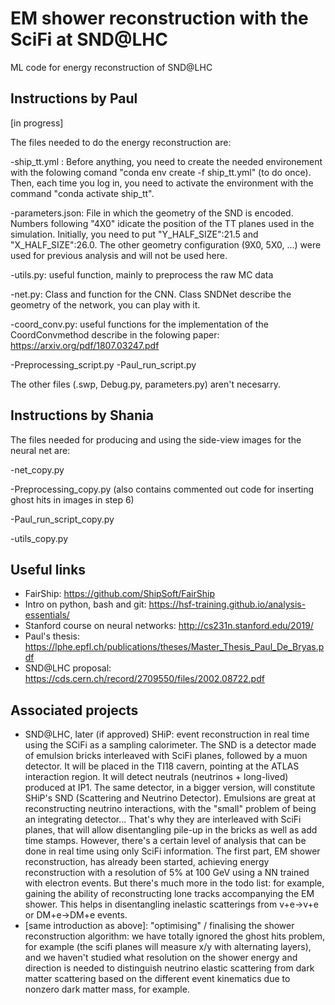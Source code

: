 # EM shower reconstruction with the SciFi at SND@LHC
ML code for energy reconstruction of SND@LHC

## Instructions by Paul 

[in progress]

The files needed to do the energy reconstruction are:

-ship_tt.yml : Before anything, you need to create the needed environement with the folowing comand "conda env create -f ship_tt.yml" (to do once). Then, each time you log in, you need to activate the environment with the command "conda activate ship_tt".

-parameters.json: File in which the geometry of the SND is encoded. Numbers following "4X0" idicate the position of the TT planes used in the simulation. Initially, you need to put "Y_HALF_SIZE":21.5 and "X_HALF_SIZE":26.0.
The other geometry configuration (9X0, 5X0, ...) were used for previous analysis and will not be used here.

-utils.py: useful function, mainly to preprocess the raw MC data

-net.py: Class and function for the CNN. Class SNDNet describe the geometry of the network, you can play with it.

-coord_conv.py: useful functions for the implementation of the CoordConvmethod describe in the folowing paper: https://arxiv.org/pdf/1807.03247.pdf

-Preprocessing_script.py
-Paul_run_script.py

The other files (.swp, Debug.py, parameters.py) aren't necesarry.

## Instructions by Shania

The files needed for producing and using the side-view images for the neural net are:

-net_copy.py

-Preprocessing_copy.py (also contains commented out code for inserting ghost hits in images in step 6)

-Paul_run_script_copy.py

-utils_copy.py


## Useful links
 - FairShip: https://github.com/ShipSoft/FairShip
 - Intro on python, bash and git: https://hsf-training.github.io/analysis-essentials/
 - Stanford course on neural networks: http://cs231n.stanford.edu/2019/
 - Paul's thesis: https://lphe.epfl.ch/publications/theses/Master_Thesis_Paul_De_Bryas.pdf
 - SND@LHC proposal: https://cds.cern.ch/record/2709550/files/2002.08722.pdf

## Associated projects
 - SND@LHC, later (if approved) SHiP: event reconstruction in real time using the SCiFi as a sampling calorimeter. The SND is a detector made of emulsion bricks interleaved with SciFi planes, followed by a muon detector. It will be placed in the TI18 cavern, pointing at the ATLAS interaction region. It will detect neutrals (neutrinos + long-lived) produced at IP1. The same detector, in a bigger version, will constitute SHiP's SND (Scattering and Neutrino Detector). Emulsions are great at reconstructing neutrino interactions, with the "small" problem of being an integrating detector... That's why they are interleaved with SciFi planes, that will allow disentangling pile-up in the bricks as well as add time stamps. However, there's a certain level of analysis that can be done in real time using only SciFi information. The first part, EM shower reconstruction, has already been started, achieving energy reconstruction with a resolution of 5% at 100 GeV using a NN trained with electron events. But there's much more in the todo list: for example, gaining the ability of reconstructing lone tracks accompanying the EM shower. This helps in disentangling inelastic scatterings from v+e->v+e or DM+e->DM+e events.
 - [same introduction as above]: "optimising" / finalising the shower reconstruction algorithm: we have totally ignored the ghost hits problem, for example (the scifi planes will measure x/y with alternating layers), and we haven't studied what resolution on the shower energy and direction is needed to distinguish neutrino elastic scattering from dark matter scattering based on the different event kinematics due to nonzero dark matter mass, for example.
